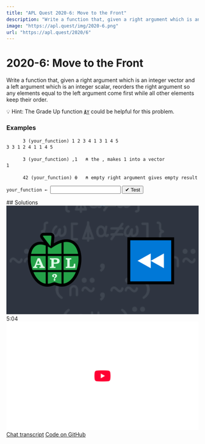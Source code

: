 ```yaml
---
title: "APL Quest 2020-6: Move to the Front"
description: "Write a function that, given a right argument which is an integer vector and a left argument which is an integer scalar, reorders the right argument so any elements equal to the left argument come first while all other elements keep their order."
image: "https://apl.quest/img/2020-6.png"
url: "https://apl.quest/2020/6"
---
```


# <span class=s>2020-</span>6: Move to the Front

Write a function that, given a right argument which is an integer vector and a left argument which is an integer scalar, reorders the right argument so any elements equal to the left argument come first while all other elements keep their order. 

💡 Hint: The Grade Up function [`⍋Y`](https://help.dyalog.com/latest/#Language/Primitive%20Functions/Grade%20Up%20Monadic.htm) could be helpful for this problem.

### Examples
```APL
      3 (your_function) 1 2 3 4 1 3 1 4 5
3 3 1 2 4 1 1 4 5

      3 (your_function) ,1   ⍝ the , makes 1 into a vector
1

      42 (your_function) ⍬   ⍝ empty right argument gives empty result
```
<div class="pdiv">
  <code onclick="p_Input.focus()">your_function ← </code><input id="p_Input" autocomplete="off" spellcheck="false" oninput="this.parentElement.querySelector`button`.disabled=false;localStorage.setItem(window.location.pathname,this.value)" onkeypress="subm(event)">
  <button onclick="alert$.next`Testing…`;submitSolution`p`" class="md-button md-button--primary">&#x2714; Test</button>
</div>
<blockquote id="p_Output"></blockquote>
## Solutions
<div onclick="play(this)" title="Video on YouTube" class="yt">
<img alt="Video Thumbnail" src="../../img/2020-6.png">
<time>5:04</time>
<img alt="YouTube" src="../../img/yt-big.png">
</div>
<a href="https://chat.stackexchange.com/transcript/52405?m=63980930#63980930" target="_blank" class="md-button md-button--primary">Chat transcript</a>
<a href="https://github.com/abrudz/apl_quest/tree/main/2020/6.apl" target="_blank" class="md-button md-button--primary right">Code on GitHub</a>

<script>
    testCases={"a":[["3","1 2 3 4 1 3 1 4 5"],["7","1 2 3 4 1 3 1 4 5"],["?10","⍳10"]],"b":[["0","-1 2 3 4 1 3 1 4 5"],["0",",42"],["42",",42"],["42","42 42 42"],["9","⍬"],["0","⍬"]],"f":"∩⍨,~⍨","p":","}
    p_Input.value=localStorage.getItem(window.location.pathname)
    play=e=>e.outerHTML=`<iframe src="https://www.youtube.com/embed/FfFzzmEo37Q?list=PLYKQVqyrAEj9wDIUyLDGtDAFTKY38BUMN&autoplay=1" title="<span class=s>2020-</span>6: Move to the Front (APL Quest 2020-6)" frameborder="0" allow="accelerometer; autoplay; clipboard-write; encrypted-media; gyroscope; picture-in-picture; web-share" referrerpolicy="strict-origin-when-cross-origin" allowfullscreen></iframe>`
</script>
